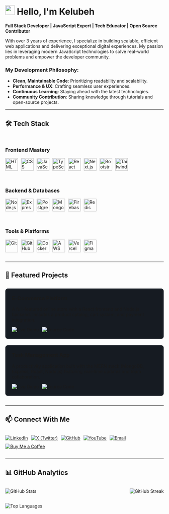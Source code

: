 # <img src="https://raw.githubusercontent.com/MartinHeinz/MartinHeinz/master/wave.gif" width="30px"> Hello, I'm Kelubeh

**Full Stack Developer | JavaScript Expert | Tech Educator | Open Source Contributor**

With over 3 years of experience, I specialize in building scalable, efficient web applications and delivering exceptional digital experiences. My passion lies in leveraging modern JavaScript technologies to solve real-world problems and empower the developer community.

### My Development Philosophy:
- **Clean, Maintainable Code**: Prioritizing readability and scalability.
- **Performance & UX**: Crafting seamless user experiences.
- **Continuous Learning**: Staying ahead with the latest technologies.
- **Community Contribution**: Sharing knowledge through tutorials and open-source projects.

---

## 🛠️ Tech Stack

<div style="display: flex; flex-wrap: wrap; gap: 30px; justify-content: space-between; margin: 30px 0;">

<div style="flex: 1; min-width: 300px;">
<h3>Frontend Mastery</h3>
<div style="display: flex; flex-wrap: wrap; gap: 10px; margin-top: 15px;">
  <img src="https://skillicons.dev/icons?i=html" alt="HTML" title="HTML" height="40">
  <img src="https://skillicons.dev/icons?i=css" alt="CSS" title="CSS" height="40">
  <img src="https://skillicons.dev/icons?i=js" alt="JavaScript" title="JavaScript" height="40">
  <img src="https://skillicons.dev/icons?i=ts" alt="TypeScript" title="TypeScript" height="40">
  <img src="https://skillicons.dev/icons?i=react" alt="React" title="React" height="40">
  <img src="https://skillicons.dev/icons?i=nextjs" alt="Next.js" title="Next.js" height="40">
  <img src="https://skillicons.dev/icons?i=bootstrap" alt="Bootstrap" title="Bootstrap" height="40">
  <img src="https://skillicons.dev/icons?i=tailwind" alt="Tailwind CSS" title="Tailwind CSS" height="40">
</div>
</div>

<div style="flex: 1; min-width: 300px;">
<h3>Backend & Databases</h3>
<div style="display: flex; flex-wrap: wrap; gap: 10px; margin-top: 15px;">
  <img src="https://skillicons.dev/icons?i=nodejs" alt="Node.js" title="Node.js" height="40">
  <img src="https://skillicons.dev/icons?i=express" alt="Express" title="Express" height="40">
  <img src="https://skillicons.dev/icons?i=postgres" alt="PostgreSQL" title="PostgreSQL" height="40">
  <img src="https://skillicons.dev/icons?i=mongodb" alt="MongoDB" title="MongoDB" height="40">
  <img src="https://skillicons.dev/icons?i=firebase" alt="Firebase" title="Firebase" height="40">
  <img src="https://skillicons.dev/icons?i=redis" alt="Redis" title="Redis" height="40">
</div>
</div>

<div style="flex: 1; min-width: 300px;">
<h3>Tools & Platforms</h3>
<div style="display: flex; flex-wrap: wrap; gap: 10px; margin-top: 15px;">
  <img src="https://skillicons.dev/icons?i=git" alt="Git" title="Git" height="40">
  <img src="https://skillicons.dev/icons?i=github" alt="GitHub" title="GitHub" height="40">
  <img src="https://skillicons.dev/icons?i=docker" alt="Docker" title="Docker" height="40">
  <img src="https://skillicons.dev/icons?i=aws" alt="AWS" title="AWS" height="40">
  <img src="https://skillicons.dev/icons?i=vercel" alt="Vercel" title="Vercel" height="40">
  <img src="https://skillicons.dev/icons?i=figma" alt="Figma" title="Figma" height="40">
</div>
</div>

</div>

---

## 🚀 Featured Projects

<div style="display: grid; grid-template-columns: repeat(auto-fill, minmax(300px, 1fr)); gap: 20px; margin: 30px 0;">

<!-- Project 1 -->
<div style="border: 1px solid #30363d; border-radius: 8px; padding: 20px; background: #161b22;">
<h3 style="margin-top: 0;">E-Commerce Platform</h3>
<p>A full-featured online store with a React frontend and Node.js backend. Includes a product catalog, cart system, and payment integration.</p>
<p style="display: flex; gap: 10px; margin-bottom: 0;">
  <a href="#" style="text-decoration: none;">
    <img src="https://img.shields.io/badge/Live_Demo-2EA44F?style=for-the-badge" alt="Live Demo">
  </a>
  <a href="#" style="text-decoration: none;">
    <img src="https://img.shields.io/badge/Source_Code-181717?style=for-the-badge&logo=github" alt="Source Code">
  </a>
</p>
</div>

<!-- Project 2 -->
<div style="border: 1px solid #30363d; border-radius: 8px; padding: 20px; background: #161b22;">
<h3 style="margin-top: 0;">Task Management App</h3>
<p>A productivity application built with the MERN stack (MongoDB, Express, React, Node.js) featuring real-time updates and team collaboration.</p>
<p style="display: flex; gap: 10px; margin-bottom: 0;">
  <a href="#" style="text-decoration: none;">
    <img src="https://img.shields.io/badge/Live_Demo-2EA44F?style=for-the-badge" alt="Live Demo">
  </a>
  <a href="#" style="text-decoration: none;">
    <img src="https://img.shields.io/badge/Source_Code-181717?style=for-the-badge&logo=github" alt="Source Code">
  </a>
</p>
</div>

</div>

---

## 📫 Connect With Me

<div style="display: flex; flex-wrap: wrap; gap: 10px; margin: 30px 0;">
  <a href="https://linkedin.com/in/kelubeh" target="_blank">
    <img src="https://img.shields.io/badge/LinkedIn-0077B5?style=for-the-badge&logo=linkedin&logoColor=white" alt="LinkedIn">
  </a>
  <a href="https://x.com/kelubeh" target="_blank">
    <img src="https://img.shields.io/badge/X-000000?style=for-the-badge&logo=x&logoColor=white" alt="X (Twitter)">
  </a>
  <a href="https://github.com/kelubeh" target="_blank">
    <img src="https://img.shields.io/badge/GitHub-181717?style=for-the-badge&logo=github&logoColor=white" alt="GitHub">
  </a>
  <a href="https://youtube.com/@kelubeh" target="_blank">
    <img src="https://img.shields.io/badge/YouTube-FF0000?style=for-the-badge&logo=youtube&logoColor=white" alt="YouTube">
  </a>
  <a href="mailto:your.email@example.com" target="_blank">
    <img src="https://img.shields.io/badge/Email-D14836?style=for-the-badge&logo=gmail&logoColor=white" alt="Email">
  </a>
  <a href="https://buymeacoffee.com/kelubeh" target="_blank">
    <img src="https://img.shields.io/badge/Support-FFDD00?style=for-the-badge&logo=buy-me-a-coffee&logoColor=black" alt="Buy Me a Coffee">
  </a>
</div>

---

## 📊 GitHub Analytics

<div style="display: flex; justify-content: space-between; flex-wrap: wrap; gap: 20px; margin: 30px 0;">
  <img src="https://github-readme-stats.vercel.app/api?username=kelubeh&show_icons=true&theme=github_dark&hide_border=true&count_private=true&include_all_commits=true" alt="GitHub Stats" style="max-width: 100%;">
  <img src="https://github-readme-streak-stats.herokuapp.com/?user=kelubeh&theme=github-dark&hide_border=true" alt="GitHub Streak" style="max-width: 100%;">
</div>

<div style="margin-top: 20px;">
  <img src="https://github-readme-stats.vercel.app/api/top-langs/?username=kelubeh&layout=compact&theme=github_dark&hide_border=true" alt="Top Languages" style="max-width: 100%;">
</div>
